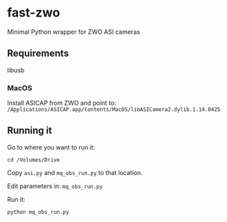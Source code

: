 # fast-zwo
Minimal Python wrapper for ZWO ASI cameras

## Requirements

libusb

### MacOS

Install ASICAP from ZWO and point to: 
`/Applications/ASICAP.app/Contents/MacOS/libASICamera2.dylib.1.14.0425`

## Running it

Go to where you want to run it:

`cd /Volumes/Drive`

Copy `asi.py` and `mq_obs_run.py` to that location.

Edit parameters in: `mq_obs_run.py`

Run it:

`python mq_obs_run.py`

